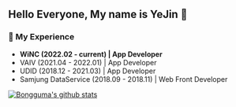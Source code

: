 ## Hello Everyone, My name is YeJin 🐣

### 📌 My Experience
+ **WiNC (2022.02 - current) | App Developer** 
+ VAIV (2021.04 - 2022.01) | App Developer
+ UDID (2018.12 - 2021.03) | App Developer
+ Samjung DataService (2018.09 - 2018.11) | Web Front Developer

[![Bongguma's github stats](https://github-readme-stats.vercel.app/api?username=bongguma&show_icons=true&theme=radical)](https://github.com/anuraghazra/github-readme-stats)

<!--
**bongguma/bongguma** is a ✨ _special_ ✨ repository because its `README.md` (this file) appears on your GitHub profile.

Here are some ideas to get you started:

- 🔭 I’m currently working on ...
- 🌱 I’m currently learning ...
- 👯 I’m looking to collaborate on ...
- 🤔 I’m looking for help with ...
- 💬 Ask me about ...
- 📫 How to reach me: ...
- 😄 Pronouns: ...
- ⚡ Fun fact: ...
-->
 
